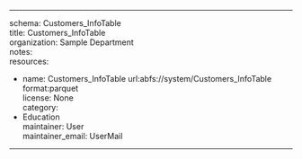 


---  
schema: Customers_InfoTable  
title: Customers_InfoTable  
organization: Sample Department  
notes:   
resources:  
- name: Customers_InfoTable 
 url:abfs://system/Customers_InfoTable 
 format:parquet  
license: None  
category:
 - Education  
maintainer: User  
maintainer_email: UserMail  
---